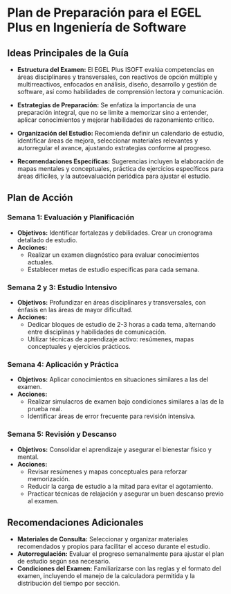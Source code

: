 # Plan de Preparación para el EGEL Plus en Ingeniería de Software

## Ideas Principales de la Guía

- **Estructura del Examen:** El EGEL Plus ISOFT evalúa competencias en áreas disciplinares y transversales, con reactivos de opción múltiple y multirreactivos, enfocados en análisis, diseño, desarrollo y gestión de software, así como habilidades de comprensión lectora y comunicación.

- **Estrategias de Preparación:** Se enfatiza la importancia de una preparación integral, que no se limite a memorizar sino a entender, aplicar conocimientos y mejorar habilidades de razonamiento crítico.

- **Organización del Estudio:** Recomienda definir un calendario de estudio, identificar áreas de mejora, seleccionar materiales relevantes y autorregular el avance, ajustando estrategias conforme al progreso.

- **Recomendaciones Específicas:** Sugerencias incluyen la elaboración de mapas mentales y conceptuales, práctica de ejercicios específicos para áreas difíciles, y la autoevaluación periódica para ajustar el estudio.

## Plan de Acción

### Semana 1: Evaluación y Planificación

- **Objetivos:** Identificar fortalezas y debilidades. Crear un cronograma detallado de estudio.
- **Acciones:**
  - Realizar un examen diagnóstico para evaluar conocimientos actuales.
  - Establecer metas de estudio específicas para cada semana.

### Semana 2 y 3: Estudio Intensivo

- **Objetivos:** Profundizar en áreas disciplinares y transversales, con énfasis en las áreas de mayor dificultad.
- **Acciones:**
  - Dedicar bloques de estudio de 2-3 horas a cada tema, alternando entre disciplinas y habilidades de comunicación.
  - Utilizar técnicas de aprendizaje activo: resúmenes, mapas conceptuales y ejercicios prácticos.

### Semana 4: Aplicación y Práctica

- **Objetivos:** Aplicar conocimientos en situaciones similares a las del examen.
- **Acciones:**
  - Realizar simulacros de examen bajo condiciones similares a las de la prueba real.
  - Identificar áreas de error frecuente para revisión intensiva.

### Semana 5: Revisión y Descanso

- **Objetivos:** Consolidar el aprendizaje y asegurar el bienestar físico y mental.
- **Acciones:**
  - Revisar resúmenes y mapas conceptuales para reforzar memorización.
  - Reducir la carga de estudio a la mitad para evitar el agotamiento.
  - Practicar técnicas de relajación y asegurar un buen descanso previo al examen.

## Recomendaciones Adicionales

- **Materiales de Consulta:** Seleccionar y organizar materiales recomendados y propios para facilitar el acceso durante el estudio.
- **Autorregulación:** Evaluar el progreso semanalmente para ajustar el plan de estudio según sea necesario.
- **Condiciones del Examen:** Familiarizarse con las reglas y el formato del examen, incluyendo el manejo de la calculadora permitida y la distribución del tiempo por sección.
